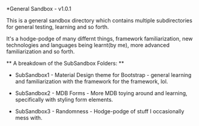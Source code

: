 *General Sandbox - v1.0.1

This is a general sandbox directory which contains multiple subdirectories for general testing, learning and so forth.

It's a hodge-podge of many differnt things, framework familiarization, new technologies and languages being learnt(by me), more advanced familiarization and so forth.

** A breakdown of the SubSandbox Folders: **
* SubSandbox1 - Material Design theme for Bootstrap - general learning and familiarization with the framework for the framework, lol.

* SubSandbox2 - MDB Forms - More MDB toying around and learning, specifically with styling form elements.

* SubSandbox3 - Randomness - Hodge-podge of stuff I occasionally mess with.
